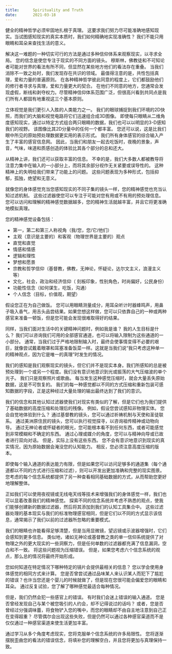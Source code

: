 ```yaml
---
title:      Spirituality and Truth
date:       2021-03-18
---
```


健全的精神哲学必须牢固地扎根于真理。 这要求我们努力尽可能准确地感知现实。当试图感知现实的真实本质时，我们如何精确地实现准确性？ 我们不能只用眼睛和耳朵来查找生活的意义。

解决这一难题的一种切实可行的方法是通过多种信仰体系来观察现实，以寻求全局。 您的信念是使您专注于现实的不同方面的镜头。 穆斯林，佛教徒和不可知论者可能对世界的看法有所不同，但显然在某些地方他们的看法存在重叠。 当我们消除不一致之处时，我们发现存在共识的领域。 最值得注意的是，共性包括真理，爱和力量的普遍原则。 在各种精神哲学彼此同意的程度上，它们都鼓励他们的修行者寻求与真理，爱和力量更大的契合。 在他们不同意的地方，您通常会发现虚假，断线和剥夺权力。尽管精神信仰体系范围广泛，但很高兴看到共同点是我们所有人都固有地重视这三个基本原则。

立体视觉是我们更引人入胜的人类能力之一。 我们的眼球捕捉到我们环境的2D快照，而我们的大脑和视觉电路将它们迅速组合成3D图像。 即使每只眼睛从二维角度感知现实，通过以特定方式组合两只眼睛的数据，我们也可以以明显的3-D感知我们的视野。 该图像比其2D分量中的任何一个都丰富。 您还可以说，这是比我们眼中所见的原始预处理数据更实用的表示形式。 我们所有身体感官的综合输入产生了丰富的感官信息网。 因此，当我们和朋友一起去吃饭时，夜晚的景象，声音，气味，味道和质感创造的体验比其各个部分的总和还大。

从精神上讲，我们还可以获取丰富的信息。 不幸的是，我们大多数人都被教导将注意力集中在输入的一小部分上，而将其余部分视作无关紧要或误导性的。 这种精神上的失明给我们带来了功能上的问题。 这些问题表现为多种形式，包括抑郁，孤独，绝望和无意义。

就像您的身体感觉充当您感知现实的不同子集的镜头一样，您的精神感觉也充当认知过滤机制。 这些过滤器使您可以专注于可能对您有用或不有用的预处理信息。 您可以访问和理解的精神感觉数据越多，您的精神生活就越丰富，并且它将更准确地模拟真理。

您的精神感觉设备包括：

* 第一，第二和第三人称视角（我/您，您/它/他们）
* 主观（意识是主要的）和客观（物理世界是主要的）观点
* 直觉和直觉
* 情感和情感
* 逻辑和理性
* 梦想和愿景
* 宗教和哲学信仰（基督教，佛教，无神论，怀疑论，达尔文主义，浪漫主义等）
* 文化，社会，政治和经济信仰（ 刻板印象，性别角色，时尚偏好，公民身份）
* 功能性信念（如何谋生，吃饭，沟通）
* 个人信念（目标，价值观，期望）

假设您正在为自己做饭。 您可以用眼睛测量成分，用耳朵听计时器蜂鸣声，用鼻子吸入香气，用舌头品尝结果。如果您想这样做，您可以只依靠自己的一种或两种感官来准备一顿饭，但是您可能会发现很难取得好的结果。

同样，当我们面对生活中的关键精神问题时，例如我是谁？ 我的人生目标是什么？ 我们可以咨询我们可用的全部感官通道，也可以将输入限制为这些通道的一小部分。 通常，当我们过于严格地限制输入时，最终会使事情变得不必要的艰巨，就像尝试戴着眼罩和耳塞准备饭菜一样。这就是当我们说“我只考虑这种单一的精神观点，因为它是唯一的真理”时发生的情况。

我们的感知是我们观察现实的镜头，但它们并不是现实本身。我们所感知的总是被预处理到一个或另一个程度。我们没有意识地意识到光或振荡的大气压缩波的单个光子。 我们只是观察照片或歌曲。 每当发生这种感觉压缩时，就会大量丢失原始数据，这是不可恢复的。 我们的每一种感觉都以不同的方式压缩和重新包装可感知数据的字段，正是这种经过大量处理的输出最终达到了我们的意识。

我们的信念和其他认知过滤器使我们对现实有类似的了解，但是它们也为我们提供了基础数据的高度压缩和处理后的残像。 例如，假设您尝试感知非物理实体。 您会自觉地体验到什么？ 通过基督教的镜头，您可以通过祈祷机制与天使和圣徒联系。 通过美洲原住民的镜头，您可以执行视觉探寻，以咨询祖传精神或动物向导。 通过无神论者或怀疑者的眼光，您可能根本看不到任何东西，或者可能感觉到非常模糊和不确定的东西。 通过心理或媒介的角度，您可以与精神向导或已故者进行双向对话。 但是，实际上没有这些东西。 您不会有意识地意识到现实的真实情况，因为原始数据会淹没您的认知能力。 相反，您必须注意高度压缩的版本。

即使每个输入通道的表达能力有限，但是如果您可以访问足够多的通道集（每个通道都以不同的方式进行压缩和过滤），则可以开发出更加准确和完整的现实图景。 您考虑的每个信念系统都提供了另一种查看相同基础数据的方式，从而帮助您更好地理解整体。

正如我们可以使用夜视镜或无线电天线等技术来增强我们的身体感觉一样，我们也可以显着改善我们的精神感觉。 探索不同的信念系统并考虑不熟悉的观点，使我们能够创建新的数据过滤器，然后将其添加到我们的认知工具集合中。 这些过滤器处理的基本现实与我们的标准物理感官相同，但是它们以不同的方式显示该信息，通常揭示了我们以前的过滤器所忽略的重要模式。

我们的眼睛也许能看得足够清楚，但是当用显微镜，望远镜或示波器增强时，它们会感知到更多信息。 类似地，诸如无神论或基督教之类的单一信仰系统提供了对物理之外的更大现实的一些洞察力，但是任何单数的过滤器都充满了信息漏洞，空白和不一致。 将这些问题视为压缩错误。 但是，如果您考虑六个信念系统的观点，那么总的情况将最终开始形成。

您如何知道在特定情况下哪种特定的镜片会提供最相关的信息？ 您以学会使用身体感觉的相同方式来计算。 您是否曾尝试通过品味某人来认识某人而犯下了尴尬的错误？也许当您还是个婴儿的时候就做了，但是现在您很可能会偏爱您的眼睛和耳朵。 通过反复试验，您了解了哪种感觉最适合每种情况。

 但是，我们仍然会犯一些感官上的错误。 有时我们会迷上错误的输入通道。 您是否曾经发现自己与某个被您吸引的人约会，却不记得说过的话吗？ 或者，您是否曾经过分强调味蕾，将食物铲入您的嘴中，而您的眼睛却不由自主地注意到自己正在变得超重？ 尽管偶尔会出现这些失败，但是仍然可以通过各种感官渠道而不是仅仅通过一种感官渠道来使生活更加丰富。

通过学习从多个角度考虑现实，您将克服单个信念系统的许多局限性。 您将逐渐摆脱歪曲您的看法的错误信念，将填补您的理解空白，并且您将更加与真理保持一致。
